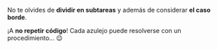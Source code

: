 No te olvides de **dividir en subtareas** y además de considerar **el caso borde**.

¡A **no repetir código**! Cada azulejo puede resolverse con un procedimiento... :wink: